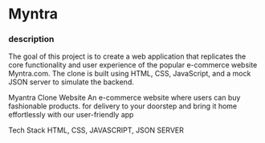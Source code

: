# Myntra


<h3>description</h3>
<p>The goal of this project is to create a web application that replicates the core functionality and user experience of the popular e-commerce website Myntra.com. The clone is built using HTML, CSS, JavaScript, and a mock JSON server to simulate the backend.
</p>
<p>Myantra Clone Website
An e-commerce website where users can buy fashionable products. for delivery to your doorstep and bring it home effortlessly with our user-friendly app
</p>
Tech Stack
HTML, CSS, JAVASCRIPT, JSON SERVER
</p>
